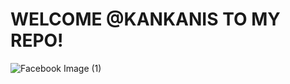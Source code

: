 # WELCOME @KANKANIS TO MY REPO!
![Facebook Image (1)](https://github.com/user-attachments/assets/cc72cb35-fa0e-4f8f-a639-9bdd6594ada2)
